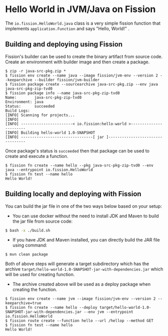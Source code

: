# Hello World in JVM/Java on Fission

The `io.fission.HelloWorld.java` class is a very simple fission function that implements `application.Function` and says "Hello, World!" .

## Building and deploying using Fission

Fission's builder can be used to create the binary artifact from source code. Create an environment with builder image and then create a package. 

```
$ zip -r java-src-pkg.zip *
$ fission env create --name java --image fission/jvm-env --version 2 --keeparchive --builder fission/jvm-builder
$ fission package create --sourcearchive java-src-pkg.zip --env java
java-src-pkg-zip-tvd0
$ fission package info --name java-src-pkg-zip-tvd0
Name:        java-src-pkg-zip-tvd0
Environment: java
Status:      succeeded
Build Logs:
[INFO] Scanning for projects...
[INFO] 
[INFO] -----------------------< io.fission:hello-world >-----------------------
[INFO] Building hello-world 1.0-SNAPSHOT
[INFO] --------------------------------[ jar ]---------------------------------
```

Once package's status is `succeeded` then that package can be used to create and execute a function.

```
$ fission fn create --name hello --pkg java-src-pkg-zip-tvd0 --env java --entrypoint io.fission.HelloWorld
$ fission fn test --name hello
Hello World!
```

## Building locally and deploying with Fission

You can build the jar file in one of the two ways below based on your setup:

- You can use docker without the need to install JDK and Maven to build the jar file from source code:

```bash
$ bash -x ./build.sh

```
- If you have JDK and Maven installed, you can directly build the JAR file using command:

```
$ mvn clean package
```

Both of above steps will generate a target subdirectory which has the archive `target/hello-world-1.0-SNAPSHOT-jar-with-dependencies.jar` which will be used for creating function.

- The archive created above will be used as a deploy package when creating the function.

```
$ fission env create --name jvm --image fission/jvm-env --version 2 --keeparchive=true
$ fission fn create --name hello --deploy target/hello-world-1.0-SNAPSHOT-jar-with-dependencies.jar --env jvm --entrypoint io.fission.HelloWorld
$ fission route create --function hello --url /hellop --method GET
$ fission fn test --name hello
Hello World!
```
